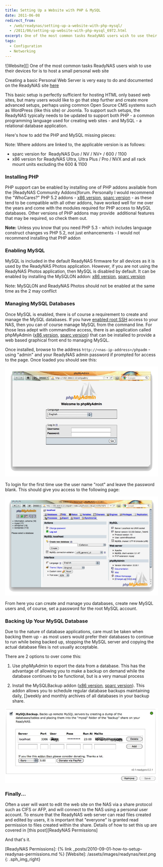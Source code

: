 ```yaml
---
title: Setting Up a Website with PHP & MySQL
date: 2011-06-08
redirect_from:
  - /web/readynas/setting-up-a-website-with-php-mysql/
  - /2011/06/setting-up-website-with-php-mysql_6972.html
excerpt: One of the most common tasks ReadyNAS users wish to use their devices for is to host a small personal web site. Here's how...
tags:
  - Configuration
  - Networking
---
```


![Website][]
One of the most common tasks ReadyNAS users wish to use their devices for is to host a small personal web site

Creating a basic Personal Web Server is very easy to do and documented on the ReadyNAS site [here][Personal Web Server]

This basic setup is perfectly sufficient for hosting HTML only based web sites, but many users would like to go that step further and create more advanced setups, perhaps using common Open Source CMS systems such as WordPress (like this site) or Joomla. To support such setups, the ReadyNAS typically needs to be updated to support both PHP - a common programming language used for creating web sites - and MySQL - a relational database application.

Here's how to add the PHP and MySQL missing pieces:

Note: Where addons are linked to, the applicable version is as follows:

* sparc version for  ReadyNAS Duo / NV / NV+ / 600 / 1100
* x86 version for ReadyNAS Ultra, Ultra Plus / Pro / NVX and all rack mount units excluding the 600 & 1100

###  Installing PHP

PHP support can be enabled by installing one of PHP addons available from the [ReadyNAS Community Addons]forum. Personally I would recommend the "WhoCares?" PHP 5.2 addons - [x86 version][], [sparc version][] - as these tend to be compatible with all other addons, have worked well for me over the years and come with the modules required for PHP access to MySQL databases. Other versions of PHP addons may provide  additional features that may be required, so check them out.

**Note:** Unless you know that you need PHP 5.3 - which includes language construct changes vs PHP 5.2, not just enhancements - I would not recommend installing that PHP addon

###  Enabling MySQL

MySQL is included in the default ReadyNAS firmware for all devices as it is used by the ReadyNAS Photos application. However, if you are not using the ReadyNAS Photos application, then MySQL is disabled by default. It can be enabled by installing the MySQLON addon: [x86 version][mysqlon x86], [sparc version][mysqlon sparc]

Note: MySQLON and ReadyNAS Photos should not be enabled at the same time as the 2 may conflict

###  Managing MySQL Databases

Once MySQL is enabled, there is of course a requirement to create and manage the MySQL databases. If you have [enabled root SSH][] access to your NAS, then you can of course manage MySQL from the command line. For those less adept with commandline access, there is an application called phpMyAdmin ([x86 version][], [sparc version][]) that can be installed to provide a web based graphical front end to managing MySQL.

Once installed, browse to the address `http://<nas-ip-address>/phpadm` - using "admin" and your ReadyNAS admin password if prompted for access to the page. Once loaded you should see this:

![phpMyAdminLogin][]

To login for the first time use the user name "root" and leave the password blank. This should give you access to the following page:

![phpMyAdminMain][]

From here you can create and manage you databases, create new MySQL users and, of course, set a password for the root MySQL account.

###  Backing Up Your MySQL Database


Due to the nature of database applications, care must be taken when backing them up - as most users would prefer their databases to continue to run while being backed up, stopping the MySQL server and copying the actual database files is not usually acceptable.

There are 2 options to over come this:

1. Use phpMyAdmin to export the data from a database. This has the advantage of allowing you to make a backup on demand while the database continues to be functional, but is a very manual process

2. Install the MySQLBackup addon ([x86 version][MySQLBackup x86], [sparc version][MySQLBackup sparc]). This addon allows you to schedule regular database backups maintaining daily, []weekly and monthly archives of all databases in your backup share.

![MySQLBackup][]

###  Finally...

Often a user will want to edit the web site on the NAS via a share protocol such as CIFS or AFP, and will connect to the NAS using a personal user account. To ensure that the ReadyNAS web server can read files created and edited by users, it is important that "everyone" is granted read permission to files created within the share. Details of how to set this up are covered in [this post][ReadyNAS Permissions]

And that's it.

[Personal Web Server]: https://www.readynas.com/?p=135
[ReadyNAS Community Addons forum]: https://www.readynas.com/forum/viewforum.php?f=62
  [x86 version]: https://www.readynas.com/forum/viewtopic.php?f=48&t=35881
  [sparc version]: https://www.readynas.com/forum/viewtopic.php?f=47&t=35880
[mysqlon x86]: https://www.readynas.com/forum/viewtopic.php?f=48&t=22853
[mysqlon sparc]: https://www.readynas.com/forum/viewtopic.php?f=47&t=22852
[enabled root SSH]: https://www.readynas.com/?p=4203
[phpmyadmin x86 version]: https://www.readynas.com/forum/viewtopic.php?f=48&t=22713&p=124702#p124702
[phpmyadmin sparc version]: https://www.readynas.com/forum/viewtopic.php?f=47&t=21107&p=114904#p114904
[phpMyAdminLogin]: /assets/images/readynas/phpMyAdminLogin.png
[phpMyAdminMain]: /assets/images/readynas/phpMyAdminMain.png
[MySQLBackup x86]: https://www.readynas.com/forum/viewtopic.php?f=48&t=44209
[MySQLBackup sparc]: https://www.readynas.com/forum/viewtopic.php?f=47&t=44208
[MySQLBackup]: /assets/images/readynas/MySQLBackup.png
[ReadyNAS Permissions]: {% link _posts/2010-09-01-how-to-setup-readynas-permissions.md %}
[Website]: /assets/images/readynas/test.png
{: .sph_img_right}

